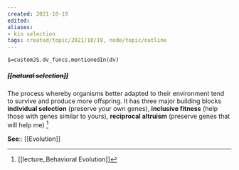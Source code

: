 ```yaml
---
created: 2021-10-19
edited: 
aliases:
- kin selection
tags: created/topic/2021/10/19, node/topic/outline
---
```

`$=customJS.dv_funcs.mentionedIn(dv)`

##### <s class="topic-title">[[natural selection]]</s>


The process whereby organisms better adapted to their environment tend to survive and produce more offspring. It has three major building blocks **individual selection** (preserve your own genes), **inclusive fitness** (help those with genes similar to yours), **reciprocal altruism** (preserve genes that will help me) [^1]

**See**:: [[Evolution]]

[^1]:[[lecture_Behavioral Evolution]]

